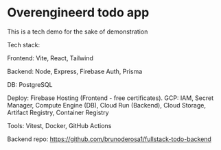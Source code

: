 # Overengineerd todo app

This is a tech demo for the sake of demonstration

Tech stack:

  Frontend:
    Vite, React, Tailwind

  Backend:
    Node, Express, Firebase Auth, Prisma

  DB:
    PostgreSQL

  Deploy:
    Firebase Hosting (Frontend - free certificates). GCP: IAM, Secret Manager, Compute Engine (DB), Cloud Run (Backend), Cloud Storage, Artifact Registry, Container Registry

  Tools:
    Vitest, Docker, GitHub Actions

  Backend repo: https://github.com/brunoderosa1/fullstack-todo-backend
